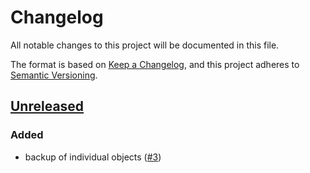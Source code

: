 # Changelog
All notable changes to this project will be documented in this file.

The format is based on [Keep a Changelog](https://keepachangelog.com/en/1.0.0/),
and this project adheres to [Semantic Versioning](https://semver.org/spec/v2.0.0.html).

## [Unreleased]
### Added

- backup of individual objects ([#3])

[Unreleased]: https://github.com/projectsyn/component-cluster-backup/compare/11573bc...HEAD

[#3]: https://github.com/projectsyn/component-cluster-backup/pull/3
